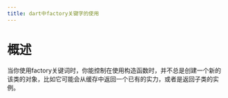 ```yaml
---
title: dart中factory关键字的使用
---
```

# 概述
当你使用factory关键词时，你能控制在使用构造函数时，并不总是创建一个新的该类的对象，比如它可能会从缓存中返回一个已有的实力，或者是返回子类的实例。